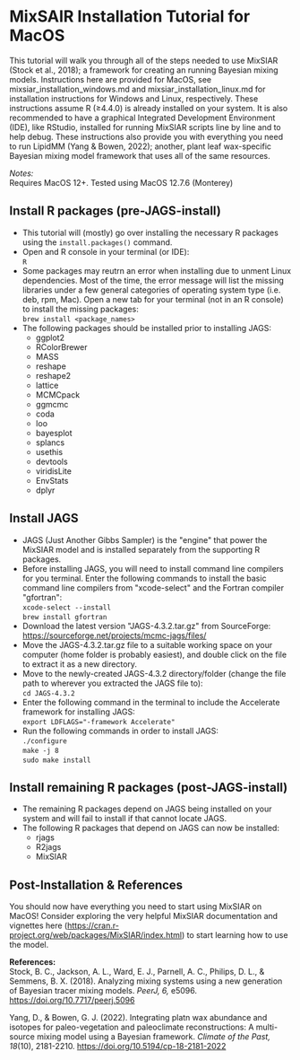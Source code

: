 # MixSAIR Installation Tutorial for MacOS

This tutorial will walk you through all of the steps needed to use MixSIAR (Stock et al., 2018); a framework for creating an running Bayesian mixing models. Instructions here are provided for MacOS, see mixsiar_installation_windows.md and mixsiar_installation_linux.md for installation instructions for Windows and Linux, respectively. These instructions assume R ($`\geq`$4.4.0) is already installed on your system. It is also recommended to have a graphical Integrated Development Environment (IDE), like RStudio, installed for running MixSIAR scripts line by line and to help debug. These instructions also provide you with everything you need to run LipidMM (Yang & Bowen, 2022); another, plant leaf wax-specific Bayesian mixing model framework that uses all of the same resources.

_Notes:_\
Requires MacOS 12+. Tested using MacOS 12.7.6 (Monterey)

## Install R packages (pre-JAGS-install)
- This tutorial will (mostly) go over installing the necessary R packages using the `install.packages()` command.
- Open and R console in your terminal (or IDE):\
`R`
- Some packages may reutrn an error when installing due to unment Linux dependencies. Most of the time, the error message will list the missing libraries under a few general categories of operating system type (i.e. deb, rpm, Mac). Open a new tab for your terminal (not in an R console) to install the missing packages:\
`brew install <package_names>`
- The following packages should be installed prior to installing JAGS:
  - ggplot2
  - RColorBrewer
  - MASS
  - reshape
  - reshape2
  - lattice
  - MCMCpack
  - ggmcmc
  - coda
  - loo
  - bayesplot
  - splancs
  - usethis
  - devtools
  - viridisLite
  - EnvStats
  - dplyr

## Install JAGS
- JAGS (Just Another Gibbs Sampler) is the "engine" that power the MixSIAR model and is installed separately from the supporting R packages.
- Before installing JAGS, you will need to install command line compilers for you terminal. Enter the following commands to install the basic command line compilers from "xcode-select" and the Fortran compiler "gfortran":\
`xcode-select --install`\
`brew install gfortran`
- Download the latest version "JAGS-4.3.2.tar.gz" from SourceForge: https://sourceforge.net/projects/mcmc-jags/files/
- Move the JAGS-4.3.2.tar.gz file to a suitable working space on your computer (home folder is probably easiest), and double click on the file to extract it as a new directory.
- Move to the newly-created JAGS-4.3.2 directory/folder (change the file path to wherever you extracted the JAGS file to):\
`cd JAGS-4.3.2`
- Enter the following command in the terminal to include the Accelerate framework for installing JAGS:\
`export LDFLAGS="-framework Accelerate"`
- Run the following commands in order to install JAGS:\
`./configure`\
`make -j 8`\
`sudo make install`

## Install remaining R packages (post-JAGS-install)
- The remaining R packages depend on JAGS being installed on your system and will fail to install if that cannot locate JAGS.
- The following R packages that depend on JAGS can now be installed:
  - rjags
  - R2jags
  - MixSIAR

## Post-Installation & References
You should now have everything you need to start using MixSIAR on MacOS! Consider exploring the very helpful MixSIAR documentation and vignettes here (https://cran.r-project.org/web/packages/MixSIAR/index.html) to start learning how to use the model.

**References:**\
Stock, B. C., Jackson, A. L., Ward, E. J., Parnell, A. C., Philips, D. L., & Semmens, B. X. (2018). Analyzing mixing systems using a new generation of Bayesian tracer mixing models. _PeerJ, 6,_ e5096. https://doi.org/10.7717/peerj.5096

Yang, D., & Bowen, G. J. (2022). Integrating platn wax abundance and isotopes for paleo-vegetation and paleoclimate reconstructions: A multi-source mixing model using a Bayesian framework. _Climate of the Past, 18_(10), 2181-2210. https://doi.org/10.5194/cp-18-2181-2022
